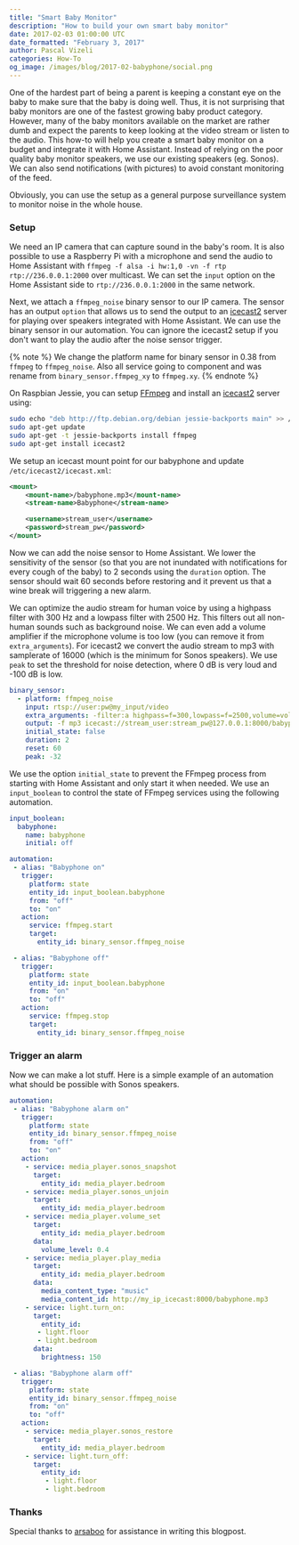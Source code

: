 ```yaml
---
title: "Smart Baby Monitor"
description: "How to build your own smart baby monitor"
date: 2017-02-03 01:00:00 UTC
date_formatted: "February 3, 2017"
author: Pascal Vizeli
categories: How-To
og_image: /images/blog/2017-02-babyphone/social.png
---
```


One of the hardest part of being a parent is keeping a constant eye on the baby to make sure that the baby is doing well. Thus, it is not surprising that baby monitors are one of the fastest growing baby product category. However, many of the baby monitors available on the market are rather dumb and expect the parents to keep looking at the video stream or listen to the audio. This how-to will help you create a smart baby monitor on a budget and integrate it with Home Assistant. Instead of relying on the poor quality baby monitor speakers, we use our existing speakers (eg. Sonos). We can also send notifications (with pictures) to avoid constant monitoring of the feed.

Obviously, you can use the setup as a general purpose surveillance system to monitor noise in the whole house.

<!--more-->

### Setup

We need an IP camera that can capture sound in the baby's room. It is also possible to use a Raspberry Pi with a microphone and send the audio to Home Assistant with `ffmpeg -f alsa -i hw:1,0 -vn -f rtp rtp://236.0.0.1:2000` over multicast. We can set the `input` option on the Home Assistant side to `rtp://236.0.0.1:2000` in the same network.

Next, we attach a `ffmpeg_noise` binary sensor to our IP camera. The sensor has an output `option` that allows us to send the output to an [icecast2](http://icecast.org/) server for playing over speakers integrated with Home Assistant. We can use the binary sensor in our automation. You can ignore the icecast2 setup if you don't want to play the audio after the noise sensor trigger.

{% note %}
We change the platform name for binary sensor in 0.38 from `ffmpeg` to `ffmpeg_noise`. Also all service going to component and was rename from `binary_sensor.ffmpeg_xy` to `ffmpeg.xy`.
{% endnote %}

On Raspbian Jessie, you can setup [FFmpeg](/integrations/ffmpeg) and install an [icecast2](http://icecast.org/) server using:

```bash
sudo echo "deb http://ftp.debian.org/debian jessie-backports main" >> /etc/apt/sources.list
sudo apt-get update
sudo apt-get -t jessie-backports install ffmpeg
sudo apt-get install icecast2
```

We setup an icecast mount point for our babyphone and update `/etc/icecast2/icecast.xml`:

```xml
<mount>
    <mount-name>/babyphone.mp3</mount-name>
    <stream-name>Babyphone</stream-name>

    <username>stream_user</username>
    <password>stream_pw</password>
</mount>
```

Now we can add the noise sensor to Home Assistant. We lower the sensitivity of the sensor (so that you are not inundated with notifications for every cough of the baby) to 2 seconds using the `duration` option. The sensor should wait 60 seconds before restoring and it prevent us that a wine break will triggering a new alarm.

We can optimize the audio stream for human voice by using a highpass filter with 300 Hz and a lowpass filter with 2500 Hz. This filters out all non-human sounds such as background noise. We can even add a volume amplifier if the microphone volume is too low (you can remove it from `extra_arguments`). For icecast2 we convert the audio stream to mp3 with samplerate of 16000 (which is the minimum for Sonos speakers). We use `peak` to set the threshold for noise detection, where 0 dB is very loud and -100 dB is low.

```yaml
binary_sensor:
  - platform: ffmpeg_noise
    input: rtsp://user:pw@my_input/video
    extra_arguments: -filter:a highpass=f=300,lowpass=f=2500,volume=volume=2 -codec:a libmp3lame -ar 16000
    output: -f mp3 icecast://stream_user:stream_pw@127.0.0.1:8000/babyphone.mp3
    initial_state: false
    duration: 2
    reset: 60
    peak: -32
```

We use the option `initial_state` to prevent the FFmpeg process from starting with Home Assistant and only start it when needed. We use an `input_boolean`  to control the state of FFmpeg services using the following automation.

```yaml
input_boolean:
  babyphone:
    name: babyphone
    initial: off

automation:
 - alias: "Babyphone on"
   trigger:
     platform: state
     entity_id: input_boolean.babyphone
     from: "off"
     to: "on"
   action:
     service: ffmpeg.start
     target:
       entity_id: binary_sensor.ffmpeg_noise

 - alias: "Babyphone off"
   trigger:
     platform: state
     entity_id: input_boolean.babyphone
     from: "on"
     to: "off"
   action:
     service: ffmpeg.stop
     target:
       entity_id: binary_sensor.ffmpeg_noise
```

### Trigger an alarm

Now we can make a lot stuff. Here is a simple example of an automation what should be possible with Sonos speakers.

```yaml
automation:
 - alias: "Babyphone alarm on"
   trigger:
     platform: state
     entity_id: binary_sensor.ffmpeg_noise
     from: "off"
     to: "on"
   action:
    - service: media_player.sonos_snapshot
      target:
        entity_id: media_player.bedroom
    - service: media_player.sonos_unjoin
      target:
        entity_id: media_player.bedroom
    - service: media_player.volume_set
      target:
        entity_id: media_player.bedroom
      data:
        volume_level: 0.4
    - service: media_player.play_media
      target:
        entity_id: media_player.bedroom
      data:
        media_content_type: "music"
        media_content_id: http://my_ip_icecast:8000/babyphone.mp3
    - service: light.turn_on:
      target:
        entity_id:
       - light.floor
       - light.bedroom
      data:
        brightness: 150

 - alias: "Babyphone alarm off"
   trigger:
     platform: state
     entity_id: binary_sensor.ffmpeg_noise
     from: "on"
     to: "off"
   action:
    - service: media_player.sonos_restore
      target:
        entity_id: media_player.bedroom
    - service: light.turn_off:
      target:
        entity_id:
         - light.floor
         - light.bedroom
```

### Thanks

Special thanks to [arsaboo](https://github.com/arsaboo) for assistance in writing this blogpost.
